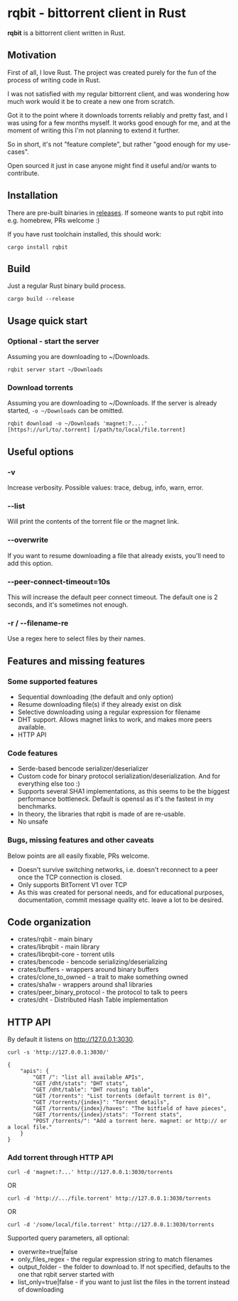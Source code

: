 # rqbit - bittorrent client in Rust

**rqbit** is a bittorrent client written in Rust.

## Motivation

First of all, I love Rust. The project was created purely for the fun of the process of writing code in Rust.

I was not satisfied with my regular bittorrent client, and was wondering how much work would it be to create a new one from scratch.

Got it to the point where it downloads torrents reliably and pretty fast, and I was using for a few months myself. It works good enough for me, and at the moment of writing this I'm not planning to extend it further.

So in short, it's not "feature complete", but rather "good enough for my use-cases".

Open sourced it just in case anyone might find it useful and/or wants to contribute.

## Installation

There are pre-built binaries in [releases](https://github.com/ikatson/rqbit/releases).
If someone wants to put rqbit into e.g. homebrew, PRs welcome :)

If you have rust toolchain installed, this should work:

```
cargo install rqbit
```

## Build
Just a regular Rust binary build process.

    cargo build --release

## Usage quick start

### Optional - start the server

Assuming you are downloading to ~/Downloads.

    rqbit server start ~/Downloads

### Download torrents

Assuming you are downloading to ~/Downloads. If the server is already started, ```-o ~/Downloads``` can be omitted.

    rqbit download -o ~/Downloads 'magnet:?....' [https?://url/to/.torrent] [/path/to/local/file.torrent]

## Useful options

### -v <log-level>
Increase verbosity. Possible values: trace, debug, info, warn, error.

### --list
Will print the contents of the torrent file or the magnet link.

### --overwrite
If you want to resume downloading a file that already exists, you'll need to add this option.

### --peer-connect-timeout=10s

This will increase the default peer connect timeout. The default one is 2 seconds, and it's sometimes not enough.

### -r / --filename-re

Use a regex here to select files by their names.

## Features and missing features

### Some supported features
- Sequential downloading (the default and only option)
- Resume downloading file(s) if they already exist on disk
- Selective downloading using a regular expression for filename
- DHT support. Allows magnet links to work, and makes more peers available.
- HTTP API

### Code features
- Serde-based bencode serializer/deserializer
- Custom code for binary protocol serialization/deserialization. And for everything else too :)
- Supports several SHA1 implementations, as this seems to be the biggest performance bottleneck. Default is openssl as it's the fastest in my benchmarks.
- In theory, the libraries that rqbit is made of are re-usable.
- No unsafe

### Bugs, missing features and other caveats
Below points are all easily fixable, PRs welcome.

- Doesn't survive switching networks, i.e. doesn't reconnect to a peer once the TCP connection is closed.
- Only supports BitTorrent V1 over TCP
- As this was created for personal needs, and for educational purposes, documentation, commit message quality etc. leave a lot to be desired.

## Code organization
- crates/rqbit - main binary
- crates/librqbit - main library
- crates/librqbit-core - torrent utils
- crates/bencode - bencode serializing/deserializing
- crates/buffers - wrappers around binary buffers
- crates/clone_to_owned - a trait to make something owned
- crates/sha1w - wrappers around sha1 libraries
- crates/peer_binary_protocol - the protocol to talk to peers
- crates/dht - Distributed Hash Table implementation

## HTTP API

By default it listens on http://127.0.0.1:3030.

    curl -s 'http://127.0.0.1:3030/'

    {
        "apis": {
            "GET /": "list all available APIs",
            "GET /dht/stats": "DHT stats",
            "GET /dht/table": "DHT routing table",
            "GET /torrents": "List torrents (default torrent is 0)",
            "GET /torrents/{index}": "Torrent details",
            "GET /torrents/{index}/haves": "The bitfield of have pieces",
            "GET /torrents/{index}/stats": "Torrent stats",
            "POST /torrents/": "Add a torrent here. magnet: or http:// or a local file."
        }
    }

### Add torrent through HTTP API

```curl -d 'magnet:?...' http://127.0.0.1:3030/torrents```

OR

```curl -d 'http://.../file.torrent' http://127.0.0.1:3030/torrents```

OR

```curl -d '/some/local/file.torrent' http://127.0.0.1:3030/torrents```

Supported query parameters, all optional:
- overwrite=true|false
- only_files_regex - the regular expression string to match filenames
- output_folder - the folder to download to. If not specified, defaults to the one that rqbit server started with
- list_only=true|false - if you want to just list the files in the torrent instead of downloading
